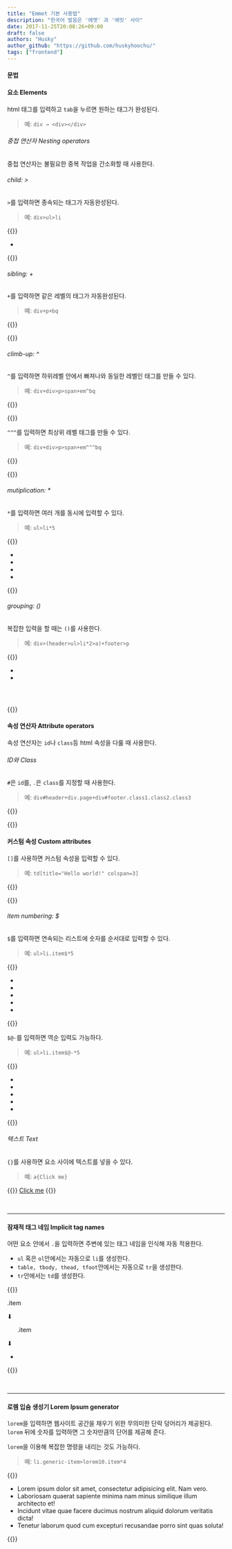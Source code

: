 ```yaml
---
title: "Emmet 기본 사용법"
description: "한국어 발음은 '에멧' 과 '에밋' 사이"
date: 2017-11-25T20:08:26+09:00
draft: false
authors: "Husky"
author_github: "https://github.com/huskyhoochu/"
tags: ["frontend"]
---
```


#### 문법

#### 요소 Elements
html 태그를 입력하고 `tab`을 누르면 원하는 태그가 완성된다.

> 예: `div → <div></div>`


###### 중첩 연산자 Nesting operators

중첩 연산자는 불필요한 중복 작업을 간소화할 때 사용한다.

###### child: >

`>`를 입력하면 종속되는 태그가 자동완성된다.

> 예: `div>ul>li`

{{<highlight html>}}
<div>
  <ul>
    <li></li>
  </ul>
</div>
{{</highlight>}}

###### sibling: +

`+`를 입력하면 같은 레벨의 태그가 자동완성된다.

> 예: `div+p+bq`

{{<highlight html>}}
<div></div>
<p></p>
<blockquote></blockquote>
{{</highlight>}}

###### climb-up: ^
`^`를 입력하면 하위레벨 안에서 빠져나와 동일한 레벨인 태그를 만들 수 있다.

> 예: `div+div>p>span+em^bq`

{{<highlight html>}}
<div></div>
<div>
  <p><span></span><em></em></p>
<!--blockquote만 빠져나와서 작성되었다-->
  <blockquote></blockquote>
</div>
{{</highlight>}}

`^^^`를 입력하면 최상위 레벨 태그를 만들 수 있다.

> 예: `div+div>p>span+em^^^bq`

{{<highlight html>}}
<div></div>
<div>
  <p><span></span><em></em></p>
</div>
<!--blockquote가 최상위 레벨에서 작성되었다-->
<blockquote></blockquote>

{{</highlight>}}

###### mutiplication: *

`*`를 입력하면 여러 개를 동시에 입력할 수 있다.

> 예: `ul>li*5`

{{<highlight html>}}
<ul>
  <li></li>
  <li></li>
  <li></li>
  <li></li>
</ul>
{{</highlight>}}

###### grouping: ()
복잡한 입력을 할 때는 `()`를 사용한다.

> 예: `div>(header>ul>li*2>a)+footer>p`

{{<highlight html>}}
<div>
  <header>
    <ul>
      <li><a href=""></a></li>
      <li><a href=""></a></li>
    </ul>
  </header>
  <footer>
    <p></p>
  </footer>
</div>
{{</highlight>}}
<br>

#### 속성 연산자  Attribute operators

속성 연산자는 `id`나 `class`등 html 속성을 다룰 때 사용한다.

###### ID와 Class

`#`은 `id`를, `.`은 `class`를 지정할 때 사용한다.


> 예: `div#header+div.page+div#footer.class1.class2.class3`

{{<highlight html>}}
<div id="header"></div>
<div class="page"></div>
<div id="footer" class="class1 class2 class3"></div>
{{</highlight>}}


#### 커스텀 속성 Custom attributes

`[]`를 사용하면 커스텀 속성을 입력할 수 있다.

> 예: `td[title="Hello world!" colspan=3]`

{{<highlight html>}}
<td title="Hello world!" colspan="3"></td>
{{</highlight>}}

###### item numbering: $

`$`를 입력하면 연속되는 리스트에 숫자를 순서대로 입력할 수 있다.

> 예: `ul>li.item$*5`


{{<highlight html>}}
<ul>
  <li class="item1"></li>
  <li class="item2"></li>
  <li class="item3"></li>
  <li class="item4"></li>
  <li class="item5"></li>
</ul>

{{</highlight>}}

`$@-`를 입력하면 역순 입력도 가능하다.

> 예: `ul>li.item$@-*5`

{{<highlight html>}}
<ul>
  <li class="item5"></li>
  <li class="item4"></li>
  <li class="item3"></li>
  <li class="item2"></li>
  <li class="item1"></li>
</ul>
{{</highlight>}}
<br>

###### 텍스트 Text

`{}`를 사용하면 요소 사이에 텍스트를 넣을 수 있다.

> 예: `a{Click me}`

{{<highlight html>}}
<a href="">Click me</a>
{{</highlight>}}

<br>
<hr>


#### 잠재적 태그 네임 Implicit tag names

어떤 요소 안에서 `.`을 입력하면 주변에 있는 태그 네임을 인식해 자동 적용한다.

* `ul` 혹은 `ol`안에서는 자동으로 `li`를 생성한다.
* `table, tbody, thead, tfoot`안에서는 자동으로 `tr`을 생성한다.
* `tr`안에서는 `td`를 생성한다.


{{<highlight html>}}
<!--예 1-->
<div>
	.item
<div>

⬇︎

<div>
	<div class="item"></div>
</div>

<!--예 2-->

<ul class="nav">
	.item
</ul>

⬇︎

<ul class="nav">
  <li class="item"></li>
</ul>

{{</highlight>}}

<br>
<hr>

#### 로렘 입숨 생성기 Lorem Ipsum generator

`lorem`을 입력하면 웹사이트 공간을 채우기 위한 무의미한 단락 덩어리가 제공된다. `lorem` 뒤에 숫자를 입력하면 그 숫자만큼의 단어를 제공해 준다.

`lorem`을 이용해 복잡한 명령을 내리는 것도 가능하다.

> 예: `li.generic-item>lorem10.item*4`

{{<highlight html>}}
<ul class="generic-list">
  <li class="item">Lorem ipsum dolor sit amet, consectetur adipisicing elit. Nam vero.</li>
  <li class="item">Laboriosam quaerat sapiente minima nam minus similique illum architecto et!</li>
  <li class="item">Incidunt vitae quae facere ducimus nostrum aliquid dolorum veritatis dicta!</li>
  <li class="item">Tenetur laborum quod cum excepturi recusandae porro sint quas soluta!</li>
</ul>
{{</highlight>}}
